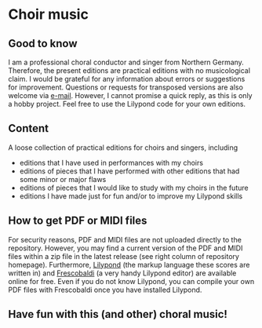 # Choir music
## Good to know
I am a professional choral conductor and singer from Northern Germany. Therefore, the present editions are practical editions with no musicological claim. I would be grateful for any information about errors or suggestions for improvement. Questions or requests for transposed versions are also welcome via [e-mail](mailto:Karl-Haensel@gmx.de). However, I cannot promise a quick reply, as this is only a hobby project. Feel free to use the Lilypond code for your own editions.

## Content
A loose collection of practical editions for choirs and singers, including
- editions that I have used in performances with my choirs
- editions of pieces that I have performed with other editions that had some minor or major flaws
- editions of pieces that I would like to study with my choirs in the future
- editions I have made just for fun and/or to improve my Lilypond skills

## How to get PDF or MIDI files
For security reasons, PDF and MIDI files are not uploaded directly to the repository. However, you may find a current version of the PDF and MIDI files within a zip file in the latest release (see right column of repository homepage). Furthermore, [Lilypond](http://lilypond.org/) (the markup language these scores are written in) and [Frescobaldi](https://www.frescobaldi.org/) (a very handy Lilypond editor) are available online for free. Even if you do not know Lilypond, you can compile your own PDF files with Frescobaldi once you have installed Lilypond.

## Have fun with this (and other) choral music!

